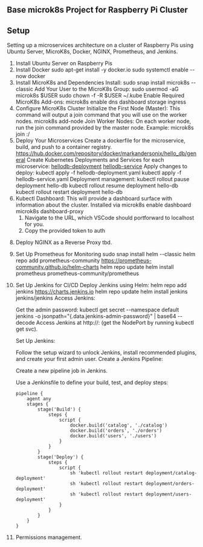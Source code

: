 ## Base microk8s Project for Raspberry Pi Cluster ##

## Setup ##
Setting up a microservices architecture on a cluster of Raspberry Pis using Ubuntu Server, MicroK8s, Docker, NGINX, Prometheus, and Jenkins.

1. Install Ubuntu Server on Raspberry Pis
3. Install Docker
    sudo apt-get install -y docker.io
    sudo systemctl enable --now docker
4. Install MicroK8s and Dependencies
    Install:
        sudo snap install microk8s --classic
    Add Your User to the MicroK8s Group:
        sudo usermod -aG microk8s $USER
        sudo chown -f -R $USER ~/.kube
    Enable Required MicroK8s Add-ons:
        microk8s enable dns dashboard storage ingress
5. Configure MicroK8s Cluster
    Initialize the First Node (Master):
    This command will output a join command that you will use on the worker nodes.
        microk8s add-node
    Join Worker Nodes:
    On each worker node, run the join command provided by the master node. Example:
        microk8s join <master-node-ip>:<port>/<token>
6. Deploy Your Microservices
    Create a dockerfile for the microservice, build, and push to a container registry.
        https://hub.docker.com/repository/docker/markandersonix/hello_db/general
    Create Kubernetes Deployments and Services for each microservice:
        [hellodb-deployment](hello_db/hellodb-deployment.yaml)
        [hellodb-service](hello_db/hellodb-service.yaml)
    Apply changes to deploy:
        kubectl apply -f hellodb-deployment.yaml
        kubectl apply -f hellodb-service.yaml
    Deployment management:
        kubectl rollout pause deployment hello-db
        kubectl rollout resume deployment hello-db
        kubectl rollout restart deployment hello-db
7. Kubectl Dashboard:
    This will provide a dashboard surface with information about the cluster.
    Installed via
        microk8s enable dashboard
        microk8s dashboard-proxy
    1. Navigate to the URL, which VSCode should portforward to localhost for you.
    2. Copy the provided token to auth
    
<!-- TODO -->
8.  Deploy NGINX as a Reverse Proxy
    tbd.
9.  Set Up Prometheus for Monitoring
    sudo snap install helm --classic
    helm repo add prometheus-community https://prometheus-community.github.io/helm-charts
    helm repo update
    helm install prometheus prometheus-community/prometheus
10. Set Up Jenkins for CI/CD
    Deploy Jenkins using Helm:
        helm repo add jenkins https://charts.jenkins.io
        helm repo update
        helm install jenkins jenkins/jenkins
    Access Jenkins:

    Get the admin password:
        kubectl get secret --namespace default jenkins -o jsonpath="{.data.jenkins-admin-password}" | base64 --decode
    Access Jenkins at http://<Node-IP>:<NodePort> (get the NodePort by running kubectl get svc).

    Set Up Jenkins:

    Follow the setup wizard to unlock Jenkins, install recommended plugins, and create your first admin user.
    Create a Jenkins Pipeline:

    Create a new pipeline job in Jenkins.

    Use a Jenkinsfile to define your build, test, and deploy steps:

        pipeline {
            agent any
            stages {
                stage('Build') {
                    steps {
                        script {
                            docker.build('catalog', './catalog')
                            docker.build('orders', './orders')
                            docker.build('users', './users')
                        }
                    }
                }
                stage('Deploy') {
                    steps {
                        script {
                            sh 'kubectl rollout restart deployment/catalog-deployment'
                            sh 'kubectl rollout restart deployment/orders-deployment'
                            sh 'kubectl rollout restart deployment/users-deployment'
                        }
                    }
                }
            }
        }
11. Permissions management.